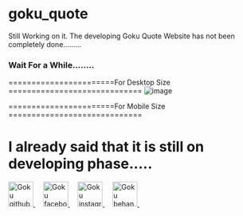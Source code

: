 ﻿# goku_quote

Still Working on it. The developing Goku Quote Website has not been completely done.........

<div>
  <h3>Wait For a While........</h3>
</div>

=======================For Desktop Size =============================
![image](https://user-images.githubusercontent.com/70308228/188500735-5fabd834-71c9-4877-8431-8f068bf2c35e.png)


=======================For Mobile Size =============================
<div>
  <h1>I already said that it is still on developing phase.....</h1>
</div>




<div>
  <a href="https://github.com/gokarna123-goku" target="_blank">
    <img src="https://cdn-icons-png.flaticon.com/128/5968/5968866.png" alt="Goku github account icon" width="50px" height="50px" />
  </a> &nbsp; &nbsp; 
  <a href="https://www.facebook.com/gokarna.ac.7/" target="_blank">
    <img src="https://cdn-icons-png.flaticon.com/128/1384/1384053.png" alt="Goku facebook account icon" width="50px" height="50px" />
  </a> &nbsp; &nbsp; 
  <a href="https://www.instagram.com/theac_goku153/" target="_blank">
    <img src="https://cdn-icons-png.flaticon.com/128/3955/3955027.png" alt="Goku instagram account icon" width="50px" height="50px" />
  </a> &nbsp; &nbsp; 
  <a href="https://www.behance.net/gokarnaadhikari" target="_blank">
    <img src="https://cdn-icons-png.flaticon.com/128/3536/3536806.png" alt="Goku behance account icon" width="50px" height="50px" />
  </a> &nbsp; &nbsp; 
  
</div>
